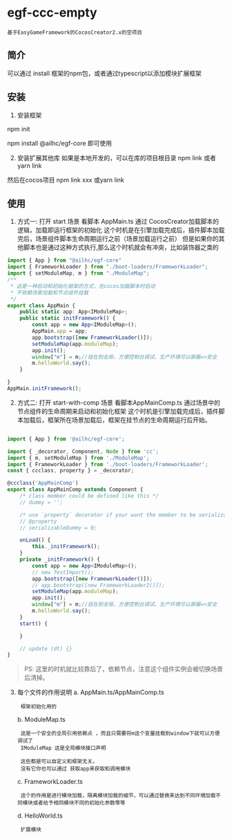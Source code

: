 # egf-ccc-empty
    基于EasyGameFramework的CocosCreator2.x的空项目

## 简介
可以通过 install 框架的npm包，或者通过typescript以添加模块扩展框架
## 安装
1. 安装框架

npm init 

npm install @ailhc/egf-core 即可使用

2. 安装扩展其他库
如果是本地开发的，可以在库的项目根目录 npm link 或者 yarn link

然后在cocos项目 npm link xxx 或yarn link

## 使用
1. 方式一:
打开 start 场景
看脚本 AppMain.ts
通过 CocosCreator加载脚本的逻辑，加载即运行框架的初始化
这个时机是在引擎加载完成后，插件脚本加载完后，场景组件脚本生命周期运行之前（场景加载运行之前）
但是如果你的其他脚本也是通过这种方式执行,那么这个时机就会有冲突，比如装饰器之类的

```ts
import { App } from "@ailhc/egf-core"
import { FrameworkLoader } from "./boot-loaders/FrameworkLoader";
import { setModuleMap, m } from "./ModuleMap";
/**
 * 这是一种启动和初始化框架的方式，在cocos加载脚本时启动
 * 不依赖场景加载和节点组件挂载
 */
export class AppMain {
    public static app: App<IModuleMap>;
    public static initFramework() {
        const app = new App<IModuleMap>();
        AppMain.app = app;
        app.bootstrap([new FrameworkLoader()]);
        setModuleMap(app.moduleMap);
        app.init();
        window["m"] = m;//挂在到全局，方便控制台调试，生产环境可以屏蔽=>安全
        m.helloWorld.say();
    }

}
AppMain.initFramework();

```

2. 方式二:
打开 start-with-comp 场景
看脚本AppMainComp.ts
通过场景中的节点组件的生命周期来启动和初始化框架
这个时机是引擎加载完成后，插件脚本加载后，框架所在场景加载后，框架在挂节点的生命周期运行后开始。
```ts

import { App } from '@ailhc/egf-core';

import { _decorator, Component, Node } from 'cc';
import { m, setModuleMap } from './ModuleMap';
import { FrameworkLoader } from './boot-loaders/FrameworkLoader';
const { ccclass, property } = _decorator;

@ccclass('AppMainComp')
export class AppMainComp extends Component {
    /* class member could be defined like this */
    // dummy = '';

    /* use `property` decorator if your want the member to be serializable */
    // @property
    // serializableDummy = 0;

    onLoad() {
        this._initFramework();
    }
    private _initFramework() {
        const app = new App<IModuleMap>();
        // new TestImport();
        app.bootstrap([new FrameworkLoader()]);
        // app.bootstrap([new FrameworkLoader2()]);
        setModuleMap(app.moduleMap);
        app.init();
        window["m"] = m;//挂在到全局，方便控制台调试，生产环境可以屏蔽=>安全
        m.helloWorld.say();
    }
    start() {

    }

    // update (dt) {}
}

```
>PS: 这里的时机就比较靠后了，依赖节点，注意这个组件实例会被切换场景后清掉。

3. 每个文件的作用说明
    a. AppMain.ts/AppMainComp.ts

        框架初始化用的
    b. ModuleMap.ts

        这是一个安全的全局引用依赖点 ，而且只需要将m这个变量挂载到window下就可以方便调试了
        IModuleMap 这是全局模块接口声明
        
        这些都是可以自定义和框架无关。
        没有它你也可以通过 获取app来获取和调用模块
    c. FrameworkLoader.ts

        这个的作用是进行模块加载，隔离模块加载的细节，可以通过替换来达到不同环境加载不同模块或者给予相同模块不同的初始化参数等等
    d. HelloWorld.ts

        扩展模块
